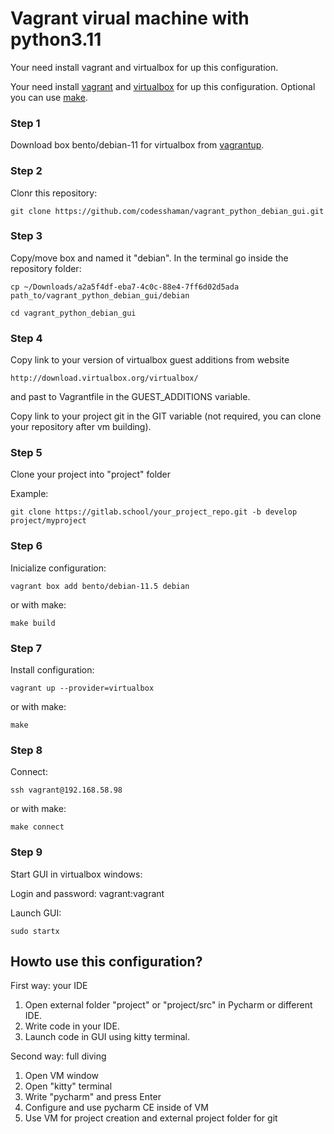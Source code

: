 # Vagrant virual machine with python3.11

Your need install vagrant and virtualbox for up this configuration.

Your need install [vagrant](https://github.com/hashicorp/vagrant-installers/releases/tag/v2.3.4.dev%2Bmain "vagrant") and  [virtualbox](https://www.virtualbox.org/ "virtualbox") for up this configuration. Optional you can use [make](https://www.gnu.org/software/make/ "make").

### Step 1

Download box bento/debian-11 for virtualbox from [vagrantup](https://app.vagrantup.com/bento/boxes/debian-11.5 "vagrantup").

### Step 2

Clonr this repository: 

``git clone https://github.com/codesshaman/vagrant_python_debian_gui.git``

### Step 3

Copy/move box and named it "debian". In the terminal go inside the repository folder:

``cp ~/Downloads/a2a5f4df-eba7-4c0c-88e4-7ff6d02d5ada path_to/vagrant_python_debian_gui/debian``

``cd vagrant_python_debian_gui``

### Step 4

Copy link to your version of virtualbox guest additions from website

``http://download.virtualbox.org/virtualbox/``

and past to Vagrantfile in the GUEST_ADDITIONS variable.

Copy link to your project git in the GIT variable (not required, you can clone your repository after vm building).

### Step 5

Clone your project into "project" folder

Example:

``git clone https://gitlab.school/your_project_repo.git -b develop project/myproject``


### Step 6

Inicialize configuration:

``vagrant box add bento/debian-11.5 debian``

or with make:

``make build``

### Step 7

Install configuration:

``vagrant up --provider=virtualbox``

or with make:

``make``

### Step 8

Connect:

``ssh vagrant@192.168.58.98``

or with make:

``make connect``

### Step 9

Start GUI in virtualbox windows:

Login and password: vagrant:vagrant

Launch GUI:

``sudo startx``

## Howto use this configuration?

First way: your IDE

1. Open external folder "project" or "project/src" in Pycharm or different IDE.
2. Write code in your IDE.
3. Launch code in GUI using kitty terminal.

Second way: full diving

1. Open VM window
2. Open "kitty" terminal
3. Write "pycharm" and press Enter
4. Configure and use pycharm CE inside of VM
3. Use VM for project creation and external project folder for git